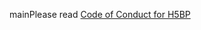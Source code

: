 mainPlease read [Code of Conduct for H5BP](https://github.com/h5bp/html5-boilerplate/blob/master/.github/CODE_OF_CONDUCT.md)
